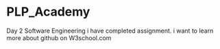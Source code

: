 # PLP_Academy
Day 2 Software Engineering 
i have completed assignment.
i want to learn more about github on W3school.com
